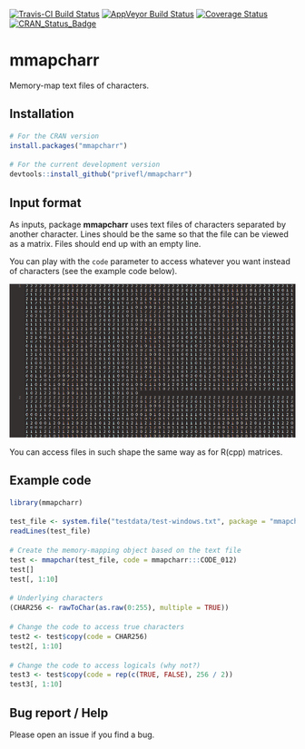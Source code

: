 [![Travis-CI Build Status](https://travis-ci.org/privefl/mmapcharr.svg?branch=master)](https://travis-ci.org/privefl/mmapcharr)
[![AppVeyor Build Status](https://ci.appveyor.com/api/projects/status/github/privefl/mmapcharr?branch=master&svg=true)](https://ci.appveyor.com/project/privefl/mmapcharr)
[![Coverage Status](https://img.shields.io/codecov/c/github/privefl/mmapcharr/master.svg)](https://codecov.io/github/privefl/mmapcharr?branch=master)
[![CRAN_Status_Badge](http://www.r-pkg.org/badges/version/mmapcharr)](https://cran.r-project.org/package=mmapcharr)


# mmapcharr

Memory-map text files of characters. 

## Installation

```r
# For the CRAN version
install.packages("mmapcharr")

# For the current development version
devtools::install_github("privefl/mmapcharr")
```

## Input format

As inputs, package **mmapcharr** uses text files of characters separated by another character.
Lines should be the same so that the file can be viewed as a matrix.
Files should end up with an empty line. 

You can play with the `code` parameter to access whatever you want instead of characters (see the example code below).

![An example of supported file](https://raw.githubusercontent.com/privefl/mmapcharr/master/example-file.png)

You can access files in such shape the same way as for R(cpp) matrices.

## Example code

```r
library(mmapcharr)

test_file <- system.file("testdata/test-windows.txt", package = "mmapcharr")
readLines(test_file)

# Create the memory-mapping object based on the text file
test <- mmapchar(test_file, code = mmapcharr:::CODE_012)
test[]
test[, 1:10]

# Underlying characters
(CHAR256 <- rawToChar(as.raw(0:255), multiple = TRUE))

# Change the code to access true characters
test2 <- test$copy(code = CHAR256)
test2[, 1:10]

# Change the code to access logicals (why not?)
test3 <- test$copy(code = rep(c(TRUE, FALSE), 256 / 2))
test3[, 1:10]
```


## Bug report / Help

Please open an issue if you find a bug.
